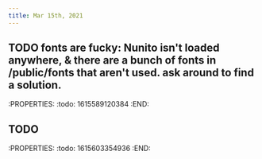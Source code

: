 ```yaml
---
title: Mar 15th, 2021
---
```


## TODO fonts are fucky: Nunito isn't loaded anywhere, & there are a bunch of fonts in /public/fonts that aren't used. ask around to find a solution.
:PROPERTIES:
:todo: 1615589120384
:END:
## TODO 
:PROPERTIES:
:todo: 1615603354936
:END:

